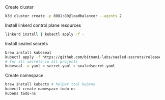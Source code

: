 Create cluster
```bash
k3d cluster create -p 8081:80@loadbalancer --agents 2
```

Install linkerd control plane resources
```bash
linkerd install | kubectl apply -f -
```

Install sealed secrets
```bash
brew install kubeseal
kubectl apply -f https://github.com/bitnami-labs/sealed-secrets/releases/download/v0.12.1/controller.yaml
# for all secrets in all projects
kubeseal -o yaml < secret.yaml > sealedsecret.yaml
```

Create namespace
```bash
brew install kubectx # helper tool kubens
kubectl create namespace todo-ns
kubens todo-ns
```